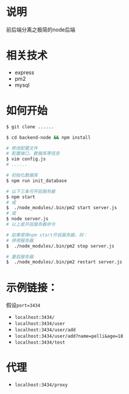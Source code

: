 # 说明

前后端分离之极简的node后端

# 相关技术

* express
* pm2
* mysql

# 如何开始

```bash
$ git clone ......

$ cd backend-node && npm install

# 修改配置文件
# 配置端口、数据库等信息
$ vim config.js
# ......

# 初始化数据库
$ npm run init_database

# 以下三条可开启服务器
$ npm start
# 或
$  ./node_modules/.bin/pm2 start server.js
# 或
$ node server.js
# 以上是开启服务器命令

# 如果使用npm start开启服务器，则：
# 停用服务器
$  ./node_modules/.bin/pm2 stop server.js

# 重启服务器
$  ./node_modules/.bin/pm2 restart server.js
```

# 示例链接：

假设`port=3434`

* `localhost:3434/`
* `localhost:3434/user`
* `localhost:3434/user/add`
* `localhost:3434/user/add?name=pelli&age=18`
* `localhost:3434/test`

# 代理

* `localhost:3434/proxy`